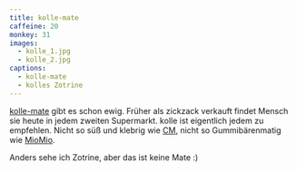 ```yaml
---
title: kolle-mate
caffeine: 20
monkey: 31
images:
  - kolle_1.jpg
  - kolle_2.jpg
captions:
  - kolle-mate
  - kolles Zotrine
---
```


[kolle-mate](http://kolle-mate.de/) gibt es schon ewig. Früher als zickzack verkauft findet Mensch sie heute in jedem zweiten Supermarkt. kolle ist eigentlich jedem zu empfehlen. Nicht so süß und klebrig wie [CM](/mate/club.html), nicht so Gummibärenmatig wie [MioMio](/mate/miomio.html).

Anders sehe ich Zotrine, aber das ist keine Mate :)
